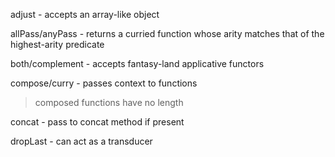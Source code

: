 adjust - accepts an array-like object

allPass/anyPass - returns a curried function whose arity matches that of the highest-arity predicate

both/complement - accepts fantasy-land applicative functors

compose/curry - passes context to functions

> composed functions have no length

concat - pass to concat method if present

dropLast - can act as a transducer